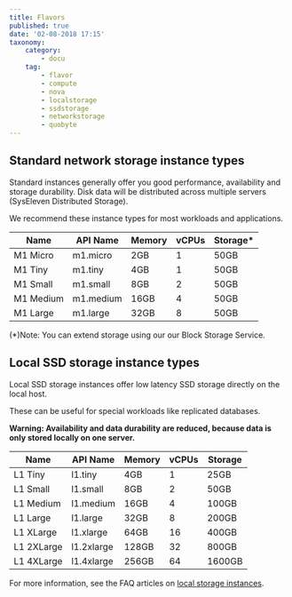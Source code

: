 ```yaml
---
title: Flavors
published: true
date: '02-08-2018 17:15'
taxonomy:
    category:
        - docu
    tag:
        - flavor
        - compute
        - nova
        - localstorage
        - ssdstorage
        - networkstorage
        - quobyte
---
```


## Standard network storage instance types

Standard instances generally offer you good performance, availability and storage durability. Disk data will be distributed across multiple servers (SysEleven Distributed Storage).

We recommend these instance types for most workloads and applications.

Name        | API Name    | Memory | vCPUs | Storage* | 
------------|-------------|--------|-------|----------|
M1 Micro    |  m1.micro   |  2GB   |   1   |   50GB   |
M1 Tiny     |  m1.tiny    |  4GB   |   1   |   50GB   |
M1 Small    |  m1.small   |  8GB   |   2   |   50GB   |
M1 Medium   |  m1.medium  | 16GB   |   4   |   50GB   |
M1 Large    |  m1.large   | 32GB   |   8   |   50GB   |
                                                      
(*)Note: You can extend storage using our our Block Storage Service.

## Local SSD storage instance types

Local SSD storage instances offer low latency SSD storage directly on the local host.

These can be useful for special workloads like replicated databases.

**Warning: Availability and data durability are reduced, because data is only stored locally on one server.**


Name        | API Name    | Memory | vCPUs | Storage | 
------------|-------------|--------|-------|---------|
L1 Tiny     | l1.tiny     |   4GB  |   1   |   25GB  | 
L1 Small    | l1.small    |   8GB  |   2   |   50GB  | 
L1 Medium   | l1.medium   |  16GB  |   4   |  100GB  | 
L1 Large    | l1.large    |  32GB  |   8   |  200GB  | 
L1 XLarge   | l1.xlarge   |  64GB  |  16   |  400GB  | 
L1 2XLarge  | l1.2xlarge  | 128GB  |  32   |  800GB  |   
L1 4XLarge  | l1.4xlarge  | 256GB  |  64   | 1600GB  | 

For more information, see the FAQ articles on [local storage instances](/../../../faq/en/taxonomy?name=tag&val=localstorage).
